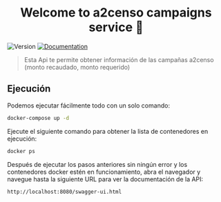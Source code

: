 <h1 align="center">Welcome to a2censo campaigns service 👋</h1>
<p>
  <img alt="Version" src="https://img.shields.io/badge/version-1.0.0-blue.svg?cacheSeconds=2592000" />
  <a href="http://localhost:8080/swagger-ui.html" target="_blank">
    <img alt="Documentation" src="https://img.shields.io/badge/documentation-yes-brightgreen.svg" />
  </a>
</p>

> Esta Api te permite obtener información de las campañas a2censo (monto recaudado, monto requerido)

## Ejecución

Podemos ejecutar fácilmente todo con un solo comando:

```sh
docker-compose up -d
```
Ejecute el siguiente comando para obtener la lista de contenedores en ejecución:

```sh
docker ps
```

Después de ejecutar los pasos anteriores sin ningún error y los contenedores docker estén en funcionamiento, abra el navegador y navegue hasta la siguiente URL para ver la documentación de la API:

```sh
http://localhost:8080/swagger-ui.html
```